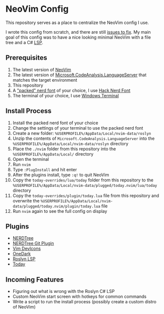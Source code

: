 # NeoVim Config
This repository serves as a place to centralize the NeoVim config I use.

I wrote this config from scratch, and there are still [issues to fix](https://github.com/evangipson/neovim-config/issues). My main goal of this config was to have a nice looking minimal NeoVim with a file tree and a C# [LSP](https://neovim.io/doc/user/lsp.html).

## Prerequisites
1. The latest version of [NeoVim](https://neovim.io/)
1. The latest version of [Microsoft.CodeAnalysis.LanguageServer](https://dev.azure.com/azure-public/vside/_artifacts/feed/vs-impl) that matches the target environment
1. This repository
1. A ["packed" nerd font](https://www.nerdfonts.com/font-downloads) of your choice, I use [Hack Nerd Font](https://github.com/ryanoasis/nerd-fonts/releases/download/v3.3.0/Hack.zip)
1. The terminal of your choice, I use [Windows Terminal](https://learn.microsoft.com/en-us/windows/terminal/)

## Install Process
1. Install the packed nerd font of your choice
1. Change the settings of your terminal to use the packed nerd font
1. Create a new folder: `%USERPROFILE%/AppData/Local/nvim-data/roslyn`
1. Unzip the contents of `Microsoft.CodeAnalysis.LanguageServer` into the `%USERPROFILE%/AppData/Local/nvim-data/roslyn` directory
1. Place the `./nvim` folder from this repository into the `%USERPROFILE%/AppData/Local/` directory
1. Open the terminal
1. Run `nvim`
1. Type `:PlugInstall` and hit enter
1. After the plugins install, type `:q!` to quit NeoVim
1. Copy the `today-overrides/lua/today` folder from this repository to the `%USERPROFILE%/AppData/Local/nvim-data/plugged/today.nvim/lua/today` directory
1. Copy the `today-overrides/plugin/today.lua` file from this repository and overwrite the `%USERPROFILE%/AppData/Local/nvim-data/plugged/today.nvim/plugin/today.lua` file
1. Run `nvim` again to see the full config on display

## Plugins
- [NERDTree](https://github.com/preservim/nerdtree)
- [NERDTree Git Plugin](https://github.com/Xuyuanp/nerdtree-git-plugin)
- [Vim DevIcons](https://github.com/ryanoasis/vim-devicons)
- [OneDark](https://github.com/navarasu/onedark.nvim)
- [Roslyn LSP](https://github.com/seblj/roslyn.nvim)
- [Today](https://github.com/VVoruganti/today.nvim)

## Incoming Features
- Figuring out what is wrong with the Roslyn C# LSP
- Custom NeoVim start screen with hotkeys for common commands
- Write a script to run the install process (possibly create a custom distro of NeoVim)
